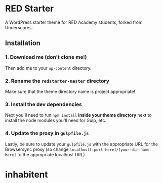 # RED Starter

A WordPress starter theme for RED Academy students, forked from Underscores.

## Installation

### 1. Download me (don't clone me!)

Then add me to your `wp-content` directory.

### 2. Rename the `redstarter-master` directory

Make sure that the theme directory name is project appropriate!

### 3. Install the dev dependencies

Next you'll need to run `npm install` **inside your theme directory** next to install the node modules you'll need for Gulp, etc.

### 4. Update the proxy in `gulpfile.js`

Lastly, be sure to update your `gulpfile.js` with the appropriate URL for the Browsersync proxy (so change `localhost[:port-here]/[your-dir-name-here]` to the appropriate localhost URL).
# inhabitent
